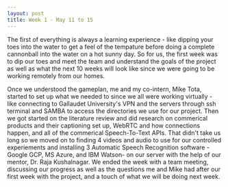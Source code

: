 ```yaml
---
layout: post
title: Week 1 - May 11 to 15
---
```


The first of everything is always a learning experience - like dipping your toes into the water to get a feel of the tempature before doing a complete cannonball into the water on a hot sunny day. So for us, the first week was to dip our toes and meet the team and understand the goals of the project as well as what the next 10 weeks will look like since we were going to be working remotely from our homes. 

Once we understood the gameplan, me and my co-intern, Mike Tota, started to set up what we needed to since we all were working virtually - like connecting to Gallaudet University's VPN and the servers through ssh terminal and SAMBA to access the directories we use for our project. Then we got started on the literature review and did research on commerical products and their captioning set up, WebRTC and how connections happen, and all of the commerical Speech-To-Text APIs. That didn't take us long so we moved on to finding 4 videos and audio to use for our controlled experiements and installing 3 Automatic Speech Recognition software -Google GCP, MS Azure, and IBM Watson- on our server with the help of our mentor, Dr. Raja Kushalnagar. We ended the week with a team meeting, discussing our progress as well as the questions me and Mike had after our first week with the project, and a touch of what we will be doing next week. 
